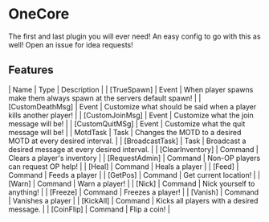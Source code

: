 # OneCore
The first and last plugin you will ever need! An easy config to go with this as well!
Open an issue for idea requests!

## Features
| Name | Type | Description |
| [TrueSpawn] | Event | When player spawns make them always spawn at the servers default spawn! |
| [CustomDeathMsg] | Event | Customize what should be said when a player kills another player! |
| [CustomJoinMsg] | Event | Customize what the join message will be! |
| [CustomQuitMSg] | Event | Customize what the quit message will be! |
| MotdTask | Task | Changes the MOTD to a desired MOTD at every desired interval. |
| [BroadcastTask] | Task | Broadcast a desired message at every desired interval. |
| [ClearInventory] | Command | Clears a player's inventory |
| [RequestAdmin] | Command | Non-OP players can request OP help! |
| [Heal] | Command | Heals a player |
| [Feed] | Command | Feeds a player |
| [GetPos] | Command | Get current location! |
| [Warn] | Command | Warn a player! |
| [Nick] | Command | Nick yourself to anything! |
| [Freeze] | Command | Freezes a player! |
| [Vanish] | Command | Vanishes a player |
| [KickAll] | Command | Kicks all players with a desired message. |
| [CoinFlip] | Command | Flip a coin! |
